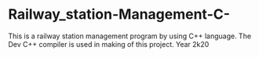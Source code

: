 # Railway_station-Management-C-
This is a railway station management program by using C++ language. The Dev C++ compiler is used in making of this project. Year 2k20
